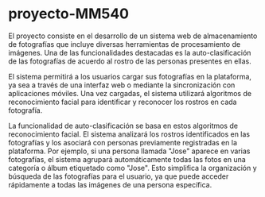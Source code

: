 # proyecto-MM540
El proyecto consiste en el desarrollo de un sistema web de almacenamiento de fotografías que incluye diversas herramientas de procesamiento de imágenes. Una de las funcionalidades destacadas es la auto-clasificación de las fotografías de acuerdo al rostro de las personas presentes en ellas.

El sistema permitirá a los usuarios cargar sus fotografías en la plataforma, ya sea a través de una interfaz web o mediante la sincronización con aplicaciones móviles. Una vez cargadas, el sistema utilizará algoritmos de reconocimiento facial para identificar y reconocer los rostros en cada fotografía.

La funcionalidad de auto-clasificación se basa en estos algoritmos de reconocimiento facial. El sistema analizará los rostros identificados en las fotografías y los asociará con personas previamente registradas en la plataforma. Por ejemplo, si una persona llamada "Jose" aparece en varias fotografías, el sistema agrupará automáticamente todas las fotos en una categoría o álbum etiquetado como "Jose". Esto simplifica la organización y búsqueda de las fotografías para el usuario, ya que puede acceder rápidamente a todas las imágenes de una persona específica.
